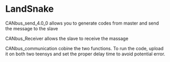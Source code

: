 # LandSnake
CANbus_send_4.0_0 allows you to generate codes from master and send the message to the slave

CANbus_Receiver allows the slave to receive the massage

CANbus_communication cobine the two functions. To run the code, upload it on both two teensys and set the proper delay time to avoid potential error.
